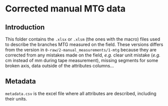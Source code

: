 
# Corrected manual MTG data

## Introduction

This folder contains the `.xlsx` or `.xlsm` (the ones with the macro) files used to describe the branches MTG measured on the field. These versions differs from the version in `0-raw/2-manual_measurements/1-mtg` because they are corrected from any mistakes made on the field, *e.g.* clear unit mistake (*e.g.* cm instead of mm during tape measurement), missing segments for some broken axis, data outside of the attributes columns...

## Metadata

`metadata.csv` is the excel file where all attributes are described, including their units.
